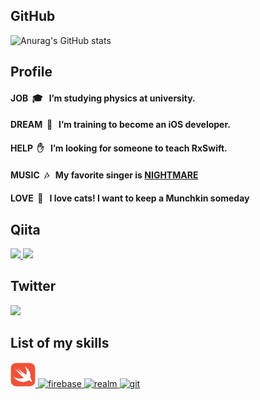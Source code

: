 
## GitHub

![Anurag's GitHub stats](https://github-readme-stats.vercel.app/api?username=0429oonishi&show_icons=true&theme=synthwave)

## Profile

#### JOB&nbsp; 🎓&nbsp;&nbsp; I’m studying physics at university.
#### DREAM&nbsp; 🍎&nbsp;&nbsp; I’m training to become an iOS developer.
#### HELP&nbsp; ✋&nbsp;&nbsp; I’m looking for someone to teach RxSwift.
#### MUSIC&nbsp; 🎶&nbsp;&nbsp; My favorite singer is [NIGHTMARE](https://www.nightmare-web.com/pc/)
#### LOVE&nbsp; 💖&nbsp;&nbsp; I love cats! I want to keep a Munchkin someday

## Qiita

<p align="left"> 
  <a href="http://qiita.com/REON">
    <img height="25" src="https://qiita-badge.apiapi.app/s/REON/posts.svg" />
  </a>
  <a href="http://qiita.com/REON">
    <img height="25" src="https://qiita-badge.apiapi.app/s/REON/contributions.svg" />
  </a>
</p>

## Twitter

<p align="left"> 
  <a href="http://twitter.com/swift_apple_jp">
    <img height="25" src="https://img.shields.io/twitter/follow/swift_apple_jp?label=Twitter&logo=twitter&style=flat" />
  </a>
</p>

## List of my skills

<p align="left">
<a href="https://developer.apple.com/swift/" target="_blank"> <img src="https://raw.githubusercontent.com/devicons/devicon/master/icons/swift/swift-original.svg" alt="swift" width="40" height="40"/> </a> <a href="https://firebase.google.com/" target="_blank"> <img src="https://www.vectorlogo.zone/logos/firebase/firebase-icon.svg" alt="firebase" width="40" height="40"/> </a> <a href="https://realm.io/" target="_blank"> <img src="https://raw.githubusercontent.com/bestofjs/bestofjs-webui/8665e8c267a0215f3159df28b33c365198101df5/public/logos/realm.svg" alt="realm" width="40" height="40"/> </a> <a href="https://git-scm.com/" target="_blank"> <img src="https://www.vectorlogo.zone/logos/git-scm/git-scm-icon.svg" alt="git" width="40" height="40"/> </a> </p>
